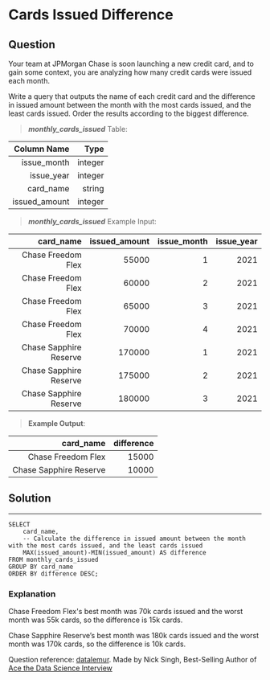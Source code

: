 # Cards Issued Difference

## **Question**

Your team at JPMorgan Chase is soon launching a new credit card, and to gain some context, you are analyzing how many credit cards were issued each month.

Write a query that outputs the name of each credit card and the difference in issued amount between the month with the most cards issued, and the least cards issued. Order the results according to the biggest difference.

>***monthly_cards_issued***  Table:

Column Name|Type|
---:|---:|
issue_month|	integer
issue_year|	integer
card_name|	string
issued_amount|	integer

>***monthly_cards_issued*** Example Input:

card_name|	issued_amount|	issue_month|	issue_year
---:|---:|---:|---:|
Chase Freedom Flex|	55000|	1|	2021
Chase Freedom Flex|	60000|	2|	2021
Chase Freedom Flex|	65000|	3|	2021
Chase Freedom Flex|	70000|	4|	2021
Chase Sapphire Reserve|	170000|	1|	2021
Chase Sapphire Reserve|	175000|	2|	2021
Chase Sapphire Reserve|	180000|	3|	2021

>**Example Output**:

card_name|	difference
---:|---:|
Chase Freedom Flex|	15000
Chase Sapphire Reserve|	10000

## Solution
---
    SELECT 
        card_name,
        -- Calculate the difference in issued amount between the month with the most cards issued, and the least cards issued
        MAX(issued_amount)-MIN(issued_amount) AS difference
    FROM monthly_cards_issued
    GROUP BY card_name
    ORDER BY difference DESC;

    
### **Explanation**

Chase Freedom Flex's best month was 70k cards issued and the worst month was 55k cards, so the difference is 15k cards.

Chase Sapphire Reserve’s best month was 180k cards issued and the worst month was 170k cards, so the difference is 10k cards.

Question reference: [datalemur](https://datalemur.com/).
                    Made by Nick Singh, Best-Selling Author of [Ace the Data Science Interview](https://www.amazon.com/dp/0578973839?&linkCode=sl1&tag=datalemur-20&linkId=be42c7443fa05a3c9d783fee4e6f4762&language=en_US&ref_=as_li_ss_tl)
